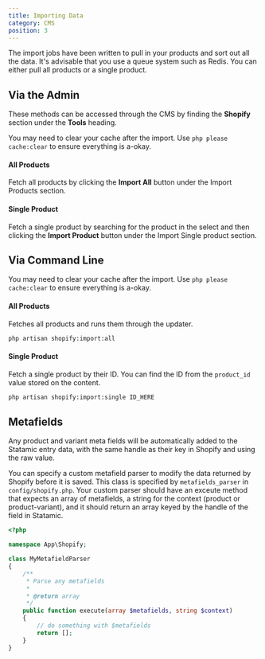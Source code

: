 ```yaml
---
title: Importing Data
category: CMS
position: 3
---
```


The import jobs have been written to pull in your products and sort out all the data. It's advisable that you use a queue system such as Redis. You can either pull all products or a single product.

## Via the Admin

These methods can be accessed through the CMS by finding the **Shopify** section under the **Tools** heading.

<alert type="info">

  You may need to clear your cache after the import. Use `php please cache:clear` to ensure everything is a-okay.
  
</alert>

#### All Products

Fetch all products by clicking the **Import All** button under the Import Products section.

#### Single Product

Fetch a single product by searching for the product in the select and then clicking the **Import Product** button under the Import Single product section. 

## Via Command Line

<alert type="info">

  You may need to clear your cache after the import. Use `php please cache:clear` to ensure everything is a-okay.

</alert>

#### All Products

Fetches all products and runs them through the updater.

```bash
php artisan shopify:import:all
```

#### Single Product

Fetch a single product by their ID. You can find the ID from the `product_id` value stored on the content.

```bash
php artisan shopify:import:single ID_HERE
```

## Metafields

Any product and variant meta fields will be automatically added to the Statamic entry data, with the same handle as their key in Shopify and using the raw value.

You can specify a custom metafield parser to modify the data returned by Shopify before it is saved. This class is specified by `metafields_parser` in `config/shopify.php`. Your custom parser should have an exceute method that expects an array of metafields, a string for the context (product or product-variant), and it should return an array keyed by the handle of the field in Statamic.

```php
<?php

namespace App\Shopify;

class MyMetafieldParser
{
    /**
     * Parse any metafields
     *
     * @return array
     */
    public function execute(array $metafields, string $context)
    {
        // do something with $metafields
        return [];
    }
}

